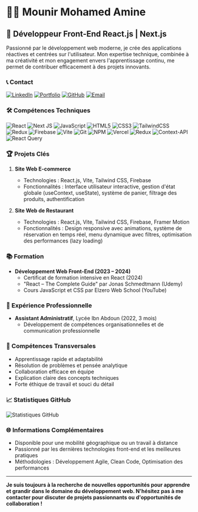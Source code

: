 # 👨‍💻 Mounir Mohamed Amine

## 🚀 Développeur Front-End React.js | Next.js

Passionné par le développement web moderne, je crée des applications réactives et centrées sur l'utilisateur. Mon expertise technique, combinée à ma créativité et mon engagement envers l'apprentissage continu, me permet de contribuer efficacement à des projets innovants.

### 📞 Contact

[![LinkedIn](https://img.shields.io/badge/LinkedIn-%230077B5.svg?logo=linkedin&logoColor=white)](https://www.linkedin.com/in/mohamed-amine-mounir/)
[![Portfolio](https://img.shields.io/badge/Portfolio-%23000000.svg?style=for-the-badge&logo=firefox&logoColor=#FF7139)](https://mounir-mohamed-amine.vercel.app/)
[![GitHub](https://img.shields.io/badge/GitHub-%23121011.svg?style=for-the-badge&logo=github&logoColor=white)](https://github.com/mohamed-amine-mounir)
[![Email](https://img.shields.io/badge/Email-D14836?style=for-the-badge&logo=gmail&logoColor=white)](mailto:mohamedaminemounir7@gmail.com)

### 🛠 Compétences Techniques

![React](https://img.shields.io/badge/react-%2320232a.svg?style=for-the-badge&logo=react&logoColor=%2361DAFB)
![Next JS](https://img.shields.io/badge/Next-black?style=for-the-badge&logo=next.js&logoColor=white)
![JavaScript](https://img.shields.io/badge/javascript-%23323330.svg?style=for-the-badge&logo=javascript&logoColor=%23F7DF1E)
![HTML5](https://img.shields.io/badge/html5-%23E34F26.svg?style=for-the-badge&logo=html5&logoColor=white)
![CSS3](https://img.shields.io/badge/css3-%231572B6.svg?style=for-the-badge&logo=css3&logoColor=white)
![TailwindCSS](https://img.shields.io/badge/tailwindcss-%2338B2AC.svg?style=for-the-badge&logo=tailwind-css&logoColor=white)
![Redux](https://img.shields.io/badge/redux-%23593d88.svg?style=for-the-badge&logo=redux&logoColor=white)
![Firebase](https://img.shields.io/badge/firebase-%23039BE5.svg?style=for-the-badge&logo=firebase)
![Vite](https://img.shields.io/badge/vite-%23646CFF.svg?style=for-the-badge&logo=vite&logoColor=white)
![Git](https://img.shields.io/badge/git-%23F05033.svg?style=for-the-badge&logo=git&logoColor=white)
![NPM](https://img.shields.io/badge/NPM-%23000000.svg?style=for-the-badge&logo=npm&logoColor=white)
![Vercel](https://img.shields.io/badge/vercel-%23000000.svg?style=for-the-badge&logo=vercel&logoColor=white)
![Redux](https://img.shields.io/badge/redux-%23593d88.svg?style=for-the-badge&logo=redux&logoColor=white) 
![Context-API](https://img.shields.io/badge/Context--Api-000000?style=for-the-badge&logo=react)
![React Query](https://img.shields.io/badge/-React%20Query-FF4154?style=for-the-badge&logo=react%20query&logoColor=white)
### 🏆 Projets Clés

1. **Site Web E-commerce**
   - Technologies : React.js, Vite, Tailwind CSS, Firebase
   - Fonctionnalités : Interface utilisateur interactive, gestion d'état globale (useContext, useState), système de panier, filtrage des produits, authentification

2. **Site Web de Restaurant**
   - Technologies : React.js, Vite, Tailwind CSS, Firebase, Framer Motion
   - Fonctionnalités : Design responsive avec animations, système de réservation en temps réel, menu dynamique avec filtres, optimisation des performances (lazy loading)

### 📚 Formation

- **Développement Web Front-End (2023 – 2024)**
  - Certificat de formation intensive en React (2024)
  - "React – The Complete Guide" par Jonas Schmedtmann (Udemy)
  - Cours JavaScript et CSS par Elzero Web School (YouTube)

### 💼 Expérience Professionnelle

- **Assistant Administratif**, Lycée Ibn Abdoun (2022, 3 mois)
  - Développement de compétences organisationnelles et de communication professionnelle

### 🌟 Compétences Transversales

- Apprentissage rapide et adaptabilité
- Résolution de problèmes et pensée analytique
- Collaboration efficace en équipe
- Explication claire des concepts techniques
- Forte éthique de travail et souci du détail

### 📈 Statistiques GitHub

![Statistiques GitHub](https://github-readme-stats.vercel.app/api?username=mohamed-amine-mounir&show_icons=true&theme=radical)

### 🌐 Informations Complémentaires

- Disponible pour une mobilité géographique ou un travail à distance
- Passionné par les dernières technologies front-end et les meilleures pratiques
- Méthodologies : Développement Agile, Clean Code, Optimisation des performances

---
<b>
Je suis toujours à la recherche de nouvelles opportunités pour apprendre et grandir dans le domaine du développement web. N'hésitez pas à me contacter pour discuter de projets passionnants ou d'opportunités de collaboration !
</b>




